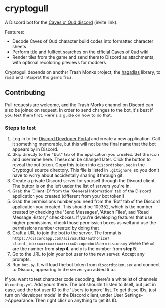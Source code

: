 # cryptogull
A Discord bot for the [Caves of Qud discord](https://discordapp.com/invite/cavesofqud) (invite link).

Features:
 * Decode Caves of Qud character build codes into formatted character sheets
 * Perform title and fulltext searches on the [official Caves of Qud wiki](https://cavesofqud.gamepedia.com/)
 * Render tiles from the game and send them to Discord as attachments, with optional recoloring previews for modders

Cryptogull depends on another Trash Monks project, the [hagadias](https://github.com/TrashMonks/hagadias) library, to
read and interpret the game files.

## Contributing
Pull requests are welcome, and the Trash Monks channel on Discord can also be joined on request. In order to send changes
to the bot, it's best if you test them first. Here's a guide on how to do that.

### Steps to test
1. Log in to the [Discord Developer Portal](https://discordapp.com/developers/applications/) and create a new
application. Call it something memorable, but this will not be the final name that the bot appears by in Discord.
2. Skip directly to the "Bot" tab of the application you created. Set the icon and username here. These can be changed
later. Click the button to reveal the bot token. Copy this token into `discordtoken.sec` in the Cryptogull source
directory. This file is listed in `.gitignore`, so you don't have to worry about accidentally sharing it through git.
3. Create a private Discord server for yourself through the Discord client. The button is on the left under the list of
servers you're in.
4. Grab the 'Client ID' from the 'General Information' tab of the Discord application you created (different from your
bot token!)
5. Grab the permissions number you need from the 'Bot' tab of the Discord application you created. This should be 100352,
which is the number created by checking the 'Send Messages', 'Attach Files', and 'Read Message History' checkboxes. If
you're developing features that use higher permissions, check those permission boxes as well and use the permissions number
created by doing that.
6. Craft a URL to join the bot to the server. The format is
`https://discordapp.com/api/oauth2/authorize?client_id=xxxxxxxxxxxxxxxxxx&scope=bot&permissions=y`
where the `x`s are the number from **step 4**, and `y` is the number from **step 5**.
7. Go to the URL to join your bot user to the new server. Accept any prompts.
8. Run `bot.py`. It will load the bot token from `discordtoken.sec` and connect to Discord, appearing in the server you
added it to.

If you want to test character code decoding, there's a whitelist of channels in `config.yml`. Add yours there. The bot
shouldn't listen to itself, but just in case, add the bot user ID to the 'Users to ignore' list. To get these IDs, just
turn on 'developer mode' in the Discord client, under User Settings->Appearance. Then right click on anything to get its
ID.
